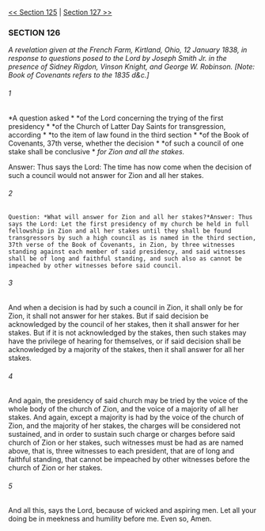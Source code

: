 [<< Section 125](Section%20125)  |  [Section 127 >>](Section%20127)

### SECTION 126

*A revelation given at the French Farm, Kirtland, Ohio, 12 January 1838, in response to questions posed to the Lord by Joseph Smith Jr. in the presence of Sidney Rigdon, Vinson Knight, and George W. Robinson. [Note: *Book of Covenants* refers to the 1835 d&c.]*

###### 1

*A question asked *
*of the Lord concerning the trying of the first presidency *
*of the Church of Latter Day Saints for transgression, according *
*to the item of law found in the third section *
*of the Book of Covenants, 37th verse, whether the decision *
*of such a council of one stake shall be conclusive *
*for Zion and all the stakes.*


Answer: Thus says the Lord: The time has now come when the decision of such a council would not answer for Zion and all her stakes.

###### 2

    Question: *What will answer for Zion and all her stakes?*Answer: Thus says the Lord: Let the first presidency of my church be held in full fellowship in Zion and all her stakes until they shall be found transgressors by such a high council as is named in the third section, 37th verse of the Book of Covenants, in Zion, by three witnesses standing against each member of said presidency, and said witnesses shall be of long and faithful standing, and such also as cannot be impeached by other witnesses before said council.

###### 3
And when a decision is had by such a council in Zion, it shall only be for Zion, it shall not answer for her stakes. But if said decision be acknowledged by the council of her stakes, then it shall answer for her stakes. But if it is not acknowledged by the stakes, then such stakes may have the privilege of hearing for themselves, or if said decision shall be acknowledged by a majority of the stakes, then it shall answer for all her stakes.

###### 4
And again, the presidency of said church may be tried by the voice of the whole body of the church of Zion, and the voice of a majority of all her stakes. And again, except a majority is had by the voice of the church of Zion, and the majority of her stakes, the charges will be considered not sustained, and in order to sustain such charge or charges before said church of Zion or her stakes, such witnesses must be had as are named above, that is, three witnesses to each president, that are of long and faithful standing, that cannot be impeached by other witnesses before the church of Zion or her stakes.

###### 5
And all this, says the Lord, because of wicked and aspiring men. Let all your doing be in meekness and humility before me. Even so, Amen.